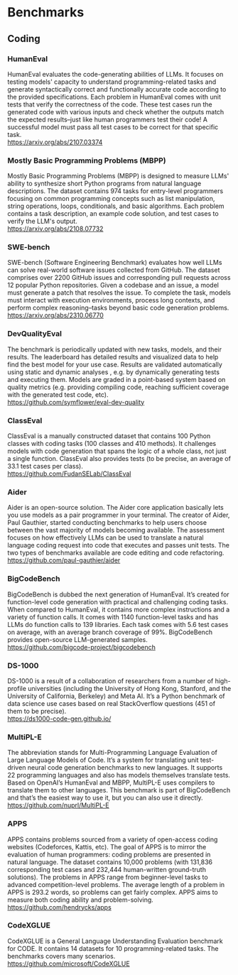 # Benchmarks

## Coding

### HumanEval
HumanEval evaluates the code-generating abilities of LLMs. It focuses on testing models' capacity to understand programming-related tasks and generate syntactically correct and functionally accurate code according to the provided specifications. Each problem in HumanEval comes with unit tests that verify the correctness of the code. These test cases run the generated code with various inputs and check whether the outputs match the expected results–just like human programmers test their code! A successful model must pass all test cases to be correct for that specific task.  
https://arxiv.org/abs/2107.03374

### Mostly Basic Programming Problems (MBPP)
Mostly Basic Programming Problems (MBPP) is designed to measure LLMs' ability to synthesize short Python programs from natural language descriptions. The dataset contains 974 tasks for entry-level programmers focusing on common programming concepts such as list manipulation, string operations, loops, conditionals, and basic algorithms. Each problem contains a task description, an example code solution, and test cases to verify the LLM's output.  
https://arxiv.org/abs/2108.07732

### SWE-bench
SWE-bench (Software Engineering Benchmark) evaluates how well LLMs can solve real-world software issues collected from GitHub. The dataset comprises over 2200 GitHub issues and corresponding pull requests across 12 popular Python repositories. Given a codebase and an issue, a model must generate a patch that resolves the issue. To complete the task, models must interact with execution environments, process long contexts, and perform complex reasoning–tasks beyond basic code generation problems.  
https://arxiv.org/abs/2310.06770

### DevQualityEval
The benchmark is periodically updated with new tasks, models, and their results. The leaderboard has detailed results and visualized data to help find the best model for your use case. Results are validated automatically using static and dynamic analyses , e.g. by dynamically generating tests and executing them. Models are graded in a point-based system based on quality metrics (e.g. providing compiling code, reaching sufficient coverage with the generated test code, etc).  
https://github.com/symflower/eval-dev-quality

### ClassEval
ClassEval is a manually constructed dataset that contains 100 Python classes with coding tasks (100 classes and 410 methods). It challenges models with code generation that spans the logic of a whole class, not just a single function. ClassEval also provides tests (to be precise, an average of 33.1 test cases per class).  
https://github.com/FudanSELab/ClassEval

### Aider
Aider is an open-source solution. The Aider core application basically lets you use models as a pair programmer in your terminal. The creator of Aider, Paul Gauthier, started conducting benchmarks to help users choose between the vast majority of models becoming available. The assessment focuses on how effectively LLMs can be used to translate a natural language coding request into code that executes and passes unit tests. The two types of benchmarks available are code editing and code refactoring.  
https://github.com/paul-gauthier/aider

### BigCodeBench
BigCodeBench is dubbed the next generation of HumanEval. It’s created for function-level code generation with practical and challenging coding tasks. When compared to HumanEval, it contains more complex instructions and a variety of function calls. It comes with 1140 function-level tasks and has LLMs do function calls to 139 libraries. Each task comes with 5.6 test cases on average, with an average branch coverage of 99%. BigCodeBench provides open-source LLM-generated samples.  
https://github.com/bigcode-project/bigcodebench

### DS-1000
DS-1000 is a result of a collaboration of researchers from a number of high-profile universities (including the University of Hong Kong, Stanford, and the University of California, Berkeley) and Meta AI. It’s a Python benchmark of data science use cases based on real StackOverflow questions (451 of them to be precise).  
https://ds1000-code-gen.github.io/

### MultiPL-E
The abbreviation stands for Multi-Programming Language Evaluation of Large Language Models of Code. It’s a system for translating unit test-driven neural code generation benchmarks to new languages. It supports 22 programming languages and also has models themselves translate tests. Based on OpenAI’s HumanEval and MBPP, MultiPL-E uses compilers to translate them to other languages. This benchmark is part of BigCodeBench and that’s the easiest way to use it, but you can also use it directly.  
https://github.com/nuprl/MultiPL-E

### APPS
APPS contains problems sourced from a variety of open-access coding websites (Codeforces, Kattis, etc). The goal of APPS is to mirror the evaluation of human programmers: coding problems are presented in natural language. The dataset contains 10,000 problems (with 131,836 corresponding test cases and 232,444 human-written ground-truth solutions). The problems in APPS range from beginner-level tasks to advanced competition-level problems. The average length of a problem in APPS is 293.2 words, so problems can get fairly complex. APPS aims to measure both coding ability and problem-solving.  
https://github.com/hendrycks/apps  

### CodeXGLUE
CodeXGLUE is a General Language Understanding Evaluation benchmark for CODE. It contains 14 datasets for 10 programming-related tasks. The benchmarks covers many scenarios.  
https://github.com/microsoft/CodeXGLUE